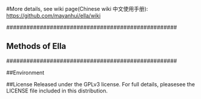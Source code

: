 #More details, see wiki page(Chinese wiki 中文使用手册): 
https://github.com/mayanhui/ella/wiki

###################################################
## Methods of Ella ############
###################################################

##Environment

##License
Released under the GPLv3 license. For full details, pleasesee the LICENSE file included in this distribution.
